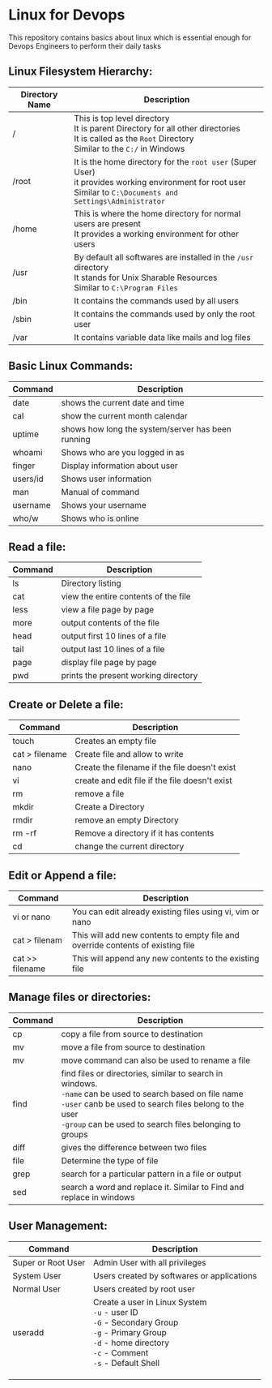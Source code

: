 # Linux for Devops
This repository contains basics about linux which is essential enough for Devops Engineers to perform their  daily tasks

## Linux Filesystem Hierarchy:

| Directory Name | Description  |
|--|--|
|/|This is top level directory <br/>It is parent Directory for all other directories <br/>It is called as the `Root` Directory <br/>Similar to the `C:/` in Windows <br/>|
|/root |It is the home directory for the `root user` (Super User)</br>it provides working environment for root user</br>Similar to `C:\Documents and Settings\Administrator`|
|/home|This is where the home directory for normal users are present</br>It provides a working environment for other users|
|/usr|By default all softwares are installed in the `/usr` directory</br>It stands for Unix Sharable Resources</br>Similar to `C:\Program Files`|
|/bin|It contains the commands used by all users|
|/sbin|It contains the commands used by only the root user|
|/var|It contains variable data like mails and log files|

## Basic Linux Commands:

|Command|Description|
|--|--|
|date|shows the current date and time|
|cal|show the current month calendar|
|uptime|shows how long the system/server has been running|
|whoami|Shows who are you logged in as|
|finger|Display information about user|
|users/id|Shows user information|
|man|Manual of command|
|username|Shows your username|
|who/w|Shows who is online|

## Read a file:

|Command|Description|
|--|--|
|ls|Directory listing|
|cat|view the entire contents of the file|
|less|view a file page by page|
|more|output contents of the file|
|head|output first 10 lines of a file|
|tail|output last 10 lines of a file|
|page|display file page by page|
|pwd|prints the present working directory|

## Create or Delete a file: 

|Command|Description|
|--|--|
|touch|Creates an empty file|
|cat > filename|Create file and allow to write|
|nano|Create the filename if the file doesn't exist|
|vi|create and edit file if the file doesn't exist|
|rm|remove a file|
|mkdir|Create a Directory|
|rmdir|remove an empty Directory|
|rm -rf|Remove a directory if it has contents|
|cd|change the current directory|

## Edit or Append a file:

|Command|Description|
|--|--|
|vi or nano|You can edit already existing files using vi, vim or nano|
|cat > filenam|This will add new contents to empty file and override contents of existing file|
|cat >> filename|This will append any new contents to the existing file|

## Manage files or directories:

|Command|Description|
|--|--|
|cp|copy a file from source to destination|
|mv|move a file from source to destination|
|mv|move command can also be used to rename a file|
|find|find files or directories, similar to search in windows.<br/> `-name` can be used to search based on file name <br/> `-user` canb be used to search files belong to the user <br/> `-group` can be used to search files belonging to groups |
|diff|gives the difference between two files|
|file|Determine the type of file|
|grep|search for a particular pattern in a file or output|
|sed|search a word and replace it. Similar to Find and replace in windows|

## User Management:

|Command|Description|
|--|--|
|Super or Root User|Admin User with all privileges|
|System User|Users created by softwares or applications|
|Normal User|Users created by root user|
|useradd <flag> <username>|Create a user in Linux System<br/>`-u` - user ID <br/>`-G` - Secondary Group<br/>`-g` - Primary Group<br/>`-d` - home directory<br/>`-c` - Comment<br/>`-s` - Default Shell|
|||
|||
|||


